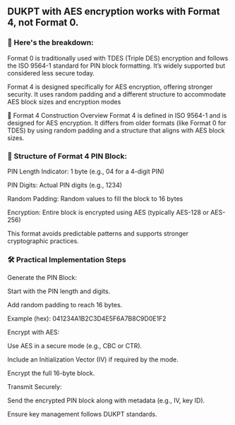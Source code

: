## DUKPT with AES encryption works with Format 4, not Format 0.

### 🔐 Here's the breakdown:

Format 0 is traditionally used with TDES (Triple DES) encryption and follows the ISO 9564-1 standard 
for PIN block formatting. It’s widely supported but considered less secure today.

Format 4 is designed specifically for AES encryption, offering stronger security. 
It uses random padding and a different structure to accommodate AES block sizes and encryption modes

🔧 Format 4 Construction Overview
Format 4 is defined in ISO 9564-1 and is designed for AES encryption. 
It differs from older formats (like Format 0 for TDES) by using random padding 
and a structure that aligns with AES block sizes.

### 🧱 Structure of Format 4 PIN Block:
PIN Length Indicator: 1 byte (e.g., 04 for a 4-digit PIN)

PIN Digits: Actual PIN digits (e.g., 1234)

Random Padding: Random values to fill the block to 16 bytes

Encryption: Entire block is encrypted using AES (typically AES-128 or AES-256)

This format avoids predictable patterns and supports stronger cryptographic practices.

### 🛠️ Practical Implementation Steps
Generate the PIN Block:

Start with the PIN length and digits.

Add random padding to reach 16 bytes.

Example (hex): 041234A1B2C3D4E5F6A7B8C9D0E1F2

Encrypt with AES:

Use AES in a secure mode (e.g., CBC or CTR).

Include an Initialization Vector (IV) if required by the mode.

Encrypt the full 16-byte block.

Transmit Securely:

Send the encrypted PIN block along with metadata (e.g., IV, key ID).

Ensure key management follows DUKPT standards.